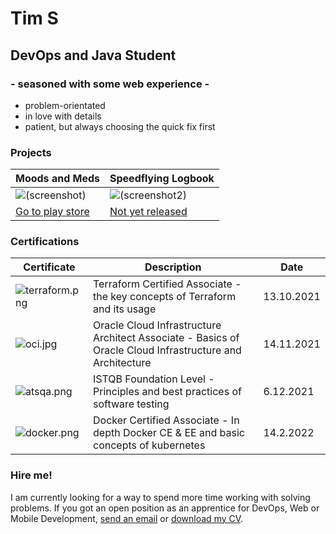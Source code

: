 # Tim S

## DevOps and Java Student
### - seasoned with some web experience -

- problem-orientated
- in love with details
- patient, but always choosing the quick fix first

### Projects

| Moods and Meds | Speedflying Logbook |
| --- | --- |
| ![(screenshot)](http://trsonn.com/moodsandmeds.jpg "moods and meds screenshot ") |![(screenshot2)](http://trsonn.com/speedflying.png "speedflying screenshot ") |
| [Go to play store](https://play.google.com/store/apps/details?id=com.trsonn.dbtdiary) | [Not yet released](#) |

### Certifications

| Certificate | Description | Date |  
| --- | --- | --- |  
| ![terraform.png](http://trsonn.com/terraform.png "terraform certificate") | Terraform Certified Associate - the key concepts of Terraform and its usage | 13.10.2021 |  
| ![oci.jpg](http://trsonn.com/oci.jpg "oci associate certificate") | Oracle Cloud Infrastructure Architect Associate - Basics of Oracle Cloud Infrastructure and Architecture | 14.11.2021 |
| ![atsqa.png](http://trsonn.com/atsqa.png "ISTQB Foundation Level") | ISTQB Foundation Level - Principles and best practices of software testing | 6.12.2021 |
|  ![docker.png](http://trsonn.com/docker.png "Docker Certified associate") | Docker Certified Associate - In depth Docker CE & EE and basic concepts of kubernetes  | 14.2.2022 |


### Hire me!

I am currently looking for a way to spend more time working with solving problems. If you got an open position as an apprentice for DevOps, Web or Mobile Development,  [send an email](mailto:hire@trsonn.com) or  [download my CV](http://trsonn.com/cv.pdf). 

